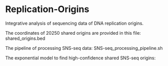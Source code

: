 # Replication-Origins

Integrative analysis of sequencing data of DNA replication origins.

The coordinates of 20250 shared origins are provided in this file: shared_origins.bed

The pipeline of processing SNS-seq data: SNS-seq_processing_pipeline.sh

The exponential model to find high-confidence shared SNS-seq origins:

